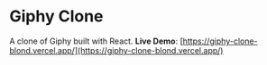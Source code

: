 # Giphy Clone

A clone of Giphy built with React.
**Live Demo**: [https://giphy-clone-blond.vercel.app/](https://giphy-clone-blond.vercel.app/)
